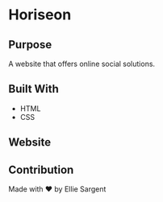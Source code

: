 # Horiseon

## Purpose
A website that offers online social solutions.

## Built With
* HTML
* CSS

## Website


## Contribution
Made with ❤️ by Ellie Sargent


